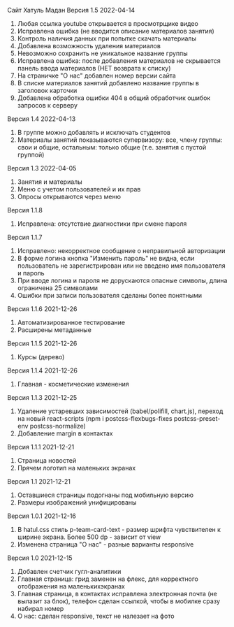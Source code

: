 Сайт Хатуль Мадан
Версия 1.5 2022-04-14

1. Любая ссылка youtube открывается в просмотрщике видео
2. Исправлена ошибка (не вводится описание материалов занятия)
3. Контроль наличия данных при попытке скачать материалы
4. Добавлена возможность удаления материалов
5. Невозможно сохранить не уникальное название группы
6. Исправлена ошибка: после добавления материалов не скрывается панель ввода материалов (НЕТ возврата к списку)
7. На страничке "О нас" добавлен номер версии сайта
8. В списке материалов занятий добавлено название группы в заголовок карточки
9. Добавлена обработка ошибки 404 в общий обработчик ошибок запросов к серверу

Версия 1.4 2022-04-13

1. В группе можно добавлять и исключать студентов
2. Материалы занятий показываются супервизору: все, члену группы: свои и общие, остальным: только общие (т.е. занятия с пустой группой)

Версия 1.3 2022-04-05

1. Занятия и материалы
2. Меню с учетом пользователей и их прав
3. Опросы открываются через меню

Версия 1.1.8

1. Исправлена: отсутствие диагностики при смене пароля

Версия 1.1.7

1. Исправлено: некорректное сообщение о неправильной авторизации
2. В форме логина кнопка "Изменить пароль" не видна, если пользователь не зарегистрирован или не введено имя пользователя и пароль
3. При вводе логина и пароля не дорускаются опасные символы, длина ограничена 25 символами
4. Ошибки при записи пользователя сделаны более понятными

Версия 1.1.6 2021-12-26

1. Автоматизированное тестирование
2. Расширены метаданные

Версия 1.1.5 2021-12-26

1. Курсы (дерево)

Версия 1.1.4 2021-12-26

1. Главная - косметические изменения

Версия 1.1.3 2021-12-25

1. Удаление устаревших зависимостей (babel/polifill, chart.js), переход на новый react-scripts (npm i postcss-flexbugs-fixes postcss-preset-env postcss-normalize)
2. Добавление margin в контактах

Версия 1.1.1 2021-12-21

1. Страница новостей
2. Прячем логотип на маленьких экранах

Версия 1.1 2021-12-21

1. Оставшиеся страницы подогнаны под мобильную версию
2. Размеры изображений унифицированы

Версия 1.0.1 2021-12-16

1. В hatul.css стиль p-team-card-text - размер шрифта чувствителен к ширине экрана. Более 500 dp - зависит от view
2. Изменена страница "О нас" - разные варианты responsive

Версия 1.0 2021-12-15

1. Добавлен счетчик гугл-аналитики
2. Главная страница: грид заменен на флекс, для корректного отображения на маленькихэкранах
3. Главная страница, в контактах исправлена электронная почта (не вылазит за блок), телефон сделан ссылкой, чтобы в мобилке сразу набирал номер
4. О нас: сделан responsive, текст не налезает на фото
